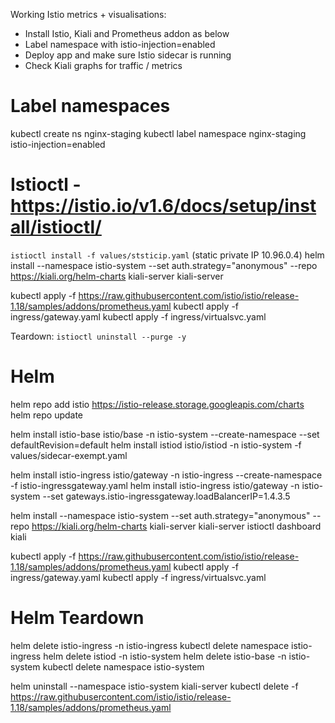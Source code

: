 Working Istio metrics + visualisations:
- Install Istio, Kiali and Prometheus addon as below
- Label namespace with istio-injection=enabled
- Deploy app and make sure Istio sidecar is running
- Check Kiali graphs for traffic / metrics
# Label namespaces
kubectl create ns nginx-staging
kubectl label namespace nginx-staging istio-injection=enabled

# Istioctl - https://istio.io/v1.6/docs/setup/install/istioctl/

`istioctl install -f values/ststicip.yaml` (static private IP 10.96.0.4)
helm install --namespace istio-system --set auth.strategy="anonymous" --repo https://kiali.org/helm-charts kiali-server kiali-server

kubectl apply -f https://raw.githubusercontent.com/istio/istio/release-1.18/samples/addons/prometheus.yaml
kubectl apply -f ingress/gateway.yaml
kubectl apply -f ingress/virtualsvc.yaml

Teardown: `istioctl uninstall --purge -y`

# Helm
helm repo add istio https://istio-release.storage.googleapis.com/charts
helm repo update

helm install istio-base istio/base -n istio-system --create-namespace --set defaultRevision=default
helm install istiod istio/istiod -n istio-system -f values/sidecar-exempt.yaml

helm install istio-ingress istio/gateway -n istio-ingress --create-namespace -f istio-ingressgateway.yaml
helm install istio-ingress istio/gateway -n istio-system --set gateways.istio-ingressgateway.loadBalancerIP=1.4.3.5

helm install --namespace istio-system --set auth.strategy="anonymous" --repo https://kiali.org/helm-charts kiali-server kiali-server
istioctl dashboard kiali

kubectl apply -f https://raw.githubusercontent.com/istio/istio/release-1.18/samples/addons/prometheus.yaml
kubectl apply -f ingress/gateway.yaml
kubectl apply -f ingress/virtualsvc.yaml

# Helm Teardown

helm delete istio-ingress -n istio-ingress
kubectl delete namespace istio-ingress
helm delete istiod -n istio-system
helm delete istio-base -n istio-system
kubectl delete namespace istio-system

helm uninstall --namespace istio-system kiali-server
kubectl delete -f https://raw.githubusercontent.com/istio/istio/release-1.18/samples/addons/prometheus.yaml